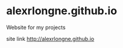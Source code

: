 alexrlongne.github.io
=====================

Website for my projects

site link
http://alexrlongne.github.io
